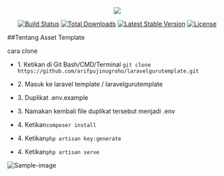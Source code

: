 <p align="center"><img src="https://laravel.com/assets/img/components/logo-laravel.svg"></p>

<p align="center">
<a href="https://travis-ci.org/laravel/framework"><img src="https://travis-ci.org/laravel/framework.svg" alt="Build Status"></a>
<a href="https://packagist.org/packages/laravel/framework"><img src="https://poser.pugx.org/laravel/framework/d/total.svg" alt="Total Downloads"></a>
<a href="https://packagist.org/packages/laravel/framework"><img src="https://poser.pugx.org/laravel/framework/v/stable.svg" alt="Latest Stable Version"></a>
<a href="https://packagist.org/packages/laravel/framework"><img src="https://poser.pugx.org/laravel/framework/license.svg" alt="License"></a>
</p>

##Tentang Asset Template
<p>cara clone</p>
<ul>
    <li><p>1. Ketikan di Git Bash/CMD/Terminal <code>git clone https://github.com/arifpujinugroho/laravelgurutemplate.git</code></p></li>
    <li><p>2. Masuk ke laravel template / laravelgurutemplate</p></li>
    <li><p>3. Duplikat .env.example</p></li>
    <li><p>3. Namakan kembali file duplikat tersebut menjadi .env</p></li>
    <li><p>4. Ketikan<code>composer install</code></p></li>
    <li><p>4. Ketikan<code>php artisan key:generate</code></p></li>
    <li><p>4. Ketikan<code>php artisan serve</code></p></li>
</ul>

<img src="assets/landingpage/assets/images/big_feature.png" alt="Sample-image"/>

